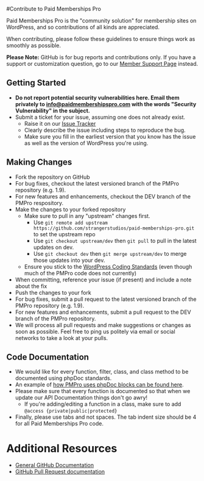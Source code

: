 #Contribute to Paid Memberships Pro

Paid Memberships Pro is the "community solution" for membership sites on WordPress, and so contributions of all kinds are appreciated.

When contributing, please follow these guidelines to ensure things work as smoothly as possible.

__Please Note:__ GitHub is for bug reports and contributions only. If you have a support or customization question, go to our [Member Support Page](http://www.paidmembershipspro.com/support/) instead.

## Getting Started

* __Do not report potential security vulnerabilities here. Email them privately to [info@paidmembershipspro.com](mailto:info@paidmembershipspro.com) with the words "Security Vulnerability" in the subject.__
* Submit a ticket for your issue, assuming one does not already exist.
  * Raise it on our [Issue Tracker](https://github.com/strangerstudios/paid-memberships-pro//issues)
  * Clearly describe the issue including steps to reproduce the bug.
  * Make sure you fill in the earliest version that you know has the issue as well as the version of WordPress you're using.

## Making Changes

* Fork the repository on GitHub
* For bug fixes, checkout the latest versioned branch of the PMPro repository (e.g. 1.9).
* For new features and enhancements, checkout the DEV branch of the PMPro respository.
* Make the changes to your forked repository
  * Make sure to pull in any "upstream" changes first.
  	* Use `git remote add upstream https://github.com/strangerstudios/paid-memberships-pro.git` to set the upstream repo
	* Use `git checkout upstream/dev` then `git pull` to pull in the latest updates on dev.
	* Use `git checkout dev` then `git merge upstream/dev` to merge those updates into your dev.
  * Ensure you stick to the [WordPress Coding Standards](https://codex.wordpress.org/WordPress_Coding_Standards) (even though much of the PMPro code does not currently)
* When committing, reference your issue (if present) and include a note about the fix
* Push the changes to your fork 
* For bug fixes, submit a pull request to the latest versioned branch of the PMPro repository (e.g. 1.9).
* For new features and enhancements, submit a pull request to the DEV branch of the PMPro repository. 
* We will process all pull requests and make suggestions or changes as soon as possible. Feel free to ping us politely via email or social networks to take a look at your pulls.

## Code Documentation

* We would like for every function, filter, class, and class method to be documented using phpDoc standards.
* An example of [how PMPro uses phpDoc blocks can be found here](https://gist.github.com/sunnyratilal/5308969).
* Please make sure that every function is documented so that when we update our API Documentation things don't go awry!
	* If you're adding/editing a function in a class, make sure to add `@access {private|public|protected}`
* Finally, please use tabs and not spaces. The tab indent size should be 4 for all Paid Memberships Pro code.

# Additional Resources
* [General GitHub Documentation](https://help.github.com/)
* [GitHub Pull Request documentation](https://help.github.com/send-pull-requests/)

